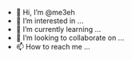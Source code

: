 - 👋 Hi, I’m @me3eh
- 👀 I’m interested in ...
- 🌱 I’m currently learning ...
- 💞️ I’m looking to collaborate on ...
- 📫 How to reach me ...

<!---
me3eh/me3eh is a ✨ special ✨ repository because its `README.md` (this file) appears on your GitHub profile.
You can click the Preview link to take a look at your changes.
--->
